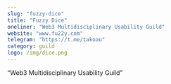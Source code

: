 ```yaml
---
slug: "fuzzy-dice"
title: "Fuzzy Dice"
oneliner: "Web3 Multidisciplinary Usability Guild"
website: "www.fu22y.com"
telegram: "https://t.me/takoau"
category: guild
logo: /img/dice.png
---
```


“Web3 Multidisciplinary Usability Guild”

